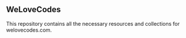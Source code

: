 ## WeLoveCodes

This repository contains all the necessary resources and collections for welovecodes.com.
